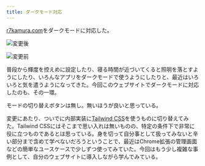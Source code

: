 ```yaml
---
title: ダークモード対応
---
```

[r7kamura.com](https://r7kamura.com/)をダークモードに対応した。

![](https://lh4.googleusercontent.com/bWKnWB00vR_WjXqAsnuBYPlD5CWrIMKgsqQRk3354ADLj7kwhJmAKuUaW8bMQYkvm-pONk6nNKjZ1QyYNa_7NzlOtP_yAuq9tOTrKLcMNZEssLZnDWBqIiK41K1tmrWraHBnnPaIm2w00Ux839t0ehaEkri9AHNRksIqK618kcbVgPXwrJmxs3DT "変更後")

![](https://lh5.googleusercontent.com/IzsWChuh0jjtu7HSZ8rxbfFHny1jJbDhgl247iqMuaHgJ4QbnkpxVY_GTPtGalJC9eUjAFT9UxFVIrAamhaMT6AQ9OwK6ziFK2JPLPr0crYAcI2guUHlLCmnHtQFXD1uZtwWsTroZp6KH9XBryv-5DdldUvwXxyLiu_BefQp-7Pa2-kQQl2KXOUV "変更前")

普段から輝度を控えめに設定したり、寝る時間が近づいてくると照明を落とすようにしたり、いろんなアプリをダークモードで使うようにしたりと、最近はいろいろと気を遣うようになってきた。今回このウェブサイトでダークモードに対応したのも、その一環。

モードの切り替えボタンは無し。無いほうが良いと思っている。

変更にあたり、ついでに内部実装に[Tailwind CSS](https://tailwindcss.com/)を使うものに切り替えてみた。Tailwind CSSにはそこまで思い入れは無いものの、特定の条件下で非常に役に立つものであるとは思っている。身を切って自分事として扱ってみないと辛い部分まで含めて学べないだろうということで、最近はChrome拡張の管理画面などの簡単なユースケースで少しずつ使ってみていた。今回はもう少し複雑な事例として、自分のウェブサイトに導入しながら学んでみている。

